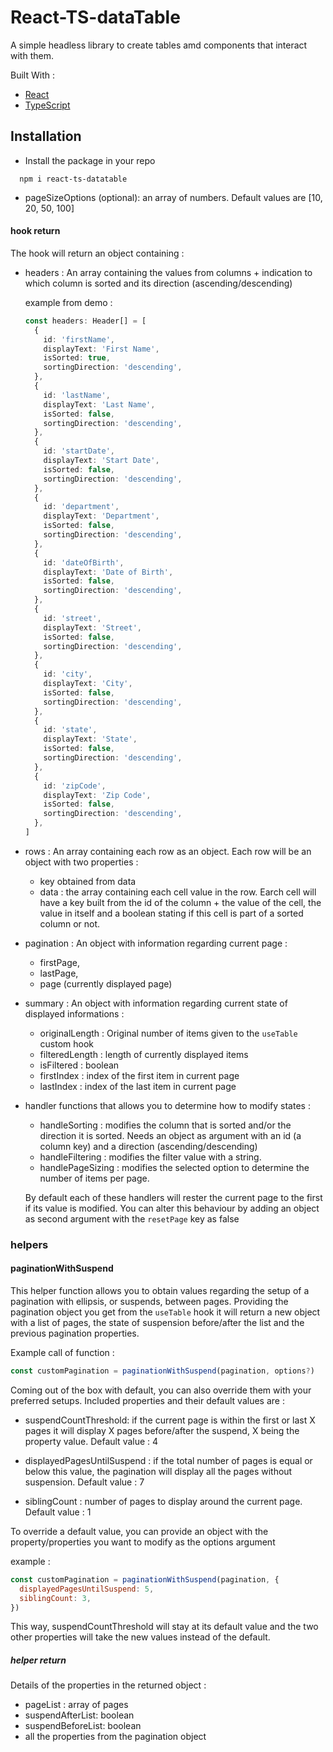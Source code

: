 # React-TS-dataTable

A simple headless library to create tables amd components that interact with them.

Built With :

- [React](https://reactjs.org/)
- [TypeScript](https://www.typescriptlang.org/)

## Installation

- Install the package in your repo

```shell
  npm i react-ts-datatable
```

- pageSizeOptions (optional): an array of numbers. Default values are [10, 20, 50, 100]

#### hook return

The hook will return an object containing :

- headers : An array containing the values from columns + indication to which column is sorted and its direction (ascending/descending)

  example from demo :

  ```typescript
  const headers: Header[] = [
    {
      id: 'firstName',
      displayText: 'First Name',
      isSorted: true,
      sortingDirection: 'descending',
    },
    {
      id: 'lastName',
      displayText: 'Last Name',
      isSorted: false,
      sortingDirection: 'descending',
    },
    {
      id: 'startDate',
      displayText: 'Start Date',
      isSorted: false,
      sortingDirection: 'descending',
    },
    {
      id: 'department',
      displayText: 'Department',
      isSorted: false,
      sortingDirection: 'descending',
    },
    {
      id: 'dateOfBirth',
      displayText: 'Date of Birth',
      isSorted: false,
      sortingDirection: 'descending',
    },
    {
      id: 'street',
      displayText: 'Street',
      isSorted: false,
      sortingDirection: 'descending',
    },
    {
      id: 'city',
      displayText: 'City',
      isSorted: false,
      sortingDirection: 'descending',
    },
    {
      id: 'state',
      displayText: 'State',
      isSorted: false,
      sortingDirection: 'descending',
    },
    {
      id: 'zipCode',
      displayText: 'Zip Code',
      isSorted: false,
      sortingDirection: 'descending',
    },
  ]
  ```

- rows : An array containing each row as an object. Each row will be an object with two properties :

  - key obtained from data
  - data : the array containing each cell value in the row. Earch cell will have a key built from the id of the column + the value of the cell, the value in itself and a boolean stating if this cell is part of a sorted column or not.

- pagination : An object with information regarding current page :

  - firstPage,
  - lastPage,
  - page (currently displayed page)

- summary : An object with information regarding current state of displayed informations :

  - originalLength : Original number of items given to the `useTable` custom hook
  - filteredLength : length of currently displayed items
  - isFiltered : boolean
  - firstIndex : index of the first item in current page
  - lastIndex : index of the last item in current page

- handler functions that allows you to determine how to modify states :

  - handleSorting : modifies the column that is sorted and/or the direction it is sorted. Needs an object as argument with an id (a column key) and a direction (ascending/descending)
  - handleFiltering : modifies the filter value with a string.
  - handlePageSizing : modifies the selected option to determine the number of items per page.

  By default each of these handlers will rester the current page to the first if its value is modified. You can alter this behaviour by adding an object as second argument with the `resetPage` key as false

### helpers

#### paginationWithSuspend

This helper function allows you to obtain values regarding the setup of a pagination with ellipsis, or suspends, between pages.
Providing the pagination object you get from the `useTable` hook it will return a new object with a list of pages, the state of suspension before/after the list and the previous pagination properties.

Example call of function :

```js
const customPagination = paginationWithSuspend(pagination, options?)
```

Coming out of the box with default, you can also override them with your preferred setups. Included properties and their default values are :

- suspendCountThreshold: if the current page is within the first or last X pages it will display X pages before/after the suspend, X being the property value. Default value : 4

- displayedPagesUntilSuspend : if the total number of pages is equal or below this value, the pagination will display all the pages without suspension. Default value : 7

- siblingCount : number of pages to display around the current page. Default value : 1

To override a default value, you can provide an object with the property/properties you want to modify as the options argument

example :

```js
const customPagination = paginationWithSuspend(pagination, {
  displayedPagesUntilSuspend: 5,
  siblingCount: 3,
})
```

This way, suspendCountThreshold will stay at its default value and the two other properties will take the new values instead of the default.

##### helper return

Details of the properties in the returned object :

- pageList : array of pages
- suspendAfterList: boolean
- suspendBeforeList: boolean
- all the properties from the pagination object
